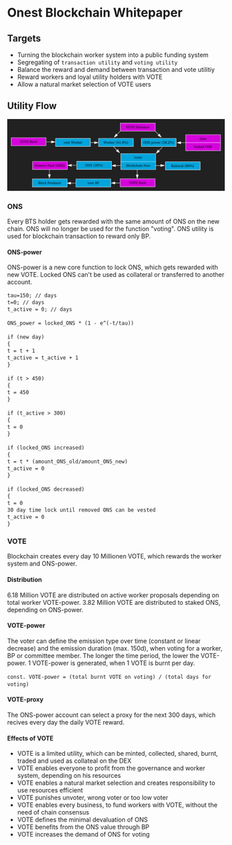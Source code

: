 # Onest Blockchain Whitepaper

## Targets
- Turning the blockchain worker system into a public funding system
- Segregating of `transaction utility` and `voting utility`
- Balance the reward and demand between transaction and vote utilitiy 
- Reward workers and loyal utility holders with VOTE
- Allow a natural market selection of VOTE users

## Utility Flow
![utility-flow](https://raw.githubusercontent.com/Onest-io/onest-whitepaper/master/utility-flow.png)

### ONS
Every BTS holder gets rewarded with the same amount of ONS on the new chain. ONS will no longer be used for the function "voting". ONS utility is used for blockchain transaction to reward only BP.

#### ONS-power
ONS-power is a new core function to lock ONS, which gets rewarded with new VOTE. Locked ONS can't be used as collateral or transferred to another account.

```
tau=150; // days
t=0; // days
t_active = 0; // days

ONS_power = locked_ONS * (1 - e^(-t/tau))

if (new day)
{
t = t + 1
t_active = t_active + 1
}

if (t > 450)
{
t = 450
}

if (t_active > 300)
{
t = 0
}

if (locked_ONS increased)
{
t = t * (amount_ONS_old/amount_ONS_new)
t_active = 0
}

if (locked_ONS decreased)
{
t = 0
30 day time lock until removed ONS can be vested
t_active = 0
}
```

### VOTE
Blockchain creates every day 10 Millionen VOTE, which rewards the worker system and ONS-power.

#### Distribution
6.18 Million VOTE are distributed on active worker proposals depending on total worker VOTE-power.
3.82 Million VOTE are distributed to staked ONS, depending on ONS-power.

#### VOTE-power
The voter can define the emission type over time (constant or linear decrease) and the emission duration (max. 150d), when voting for a worker, BP or committee member. The longer the time period, the lower the VOTE-power. 
1 VOTE-power is generated, when 1 VOTE is burnt per day.

`const. VOTE-power = (total burnt VOTE on voting) / (total days for voting)`

#### VOTE-proxy
The ONS-power account can select a proxy for the next 300 days, which recives every day the daily VOTE reward. 

#### Effects of VOTE
- VOTE is a limited utility, which can be minted, collected, shared, burnt, traded and used as collateal on the DEX
- VOTE enables everyone to profit from the governance and worker system, depending on his resources
- VOTE enables a natural market selection and creates responsibility to use resources efficient 
- VOTE punishes unvoter, wrong voter or too low voter
- VOTE enables every business, to fund workers with VOTE, without the need of chain consensus
- VOTE defines the minimal devaluation of ONS
- VOTE benefits from the ONS value through BP
- VOTE increases the demand of ONS for voting
